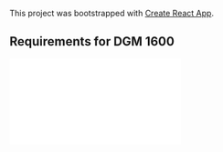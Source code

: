 This project was bootstrapped with [Create React App](https://github.com/facebook/create-react-app).

## Requirements for DGM 1600

![Links to requirement](requirements.pdf)
